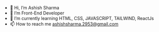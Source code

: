 - 🖖 Hi, I’m Ashish Sharma
- 👀 I’m Front-End Developer
- 🌱 I’m currently learning HTML, CSS, JAVASCRIPT, TAILWIND, ReactJs
- 📫 How to reach me ashishsharma.2953@gmail.com

<!---
AshishSharma2953/AshishSharma2953 is a ✨ special ✨ repository because its `README.md` (this file) appears on your GitHub profile.
You can click the Preview link to take a look at your changes.
--->
